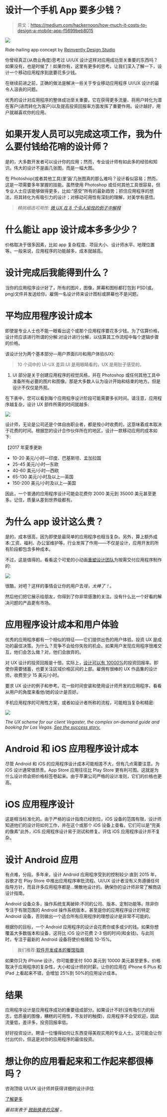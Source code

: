 # 设计一个手机 App 要多少钱？

> 原文：<https://medium.com/hackernoon/how-much-it-costs-to-design-a-mobile-app-f5699beb8015>

![](img/2264c604c32d72d63b2515e70ea65058.png)

Ride-hailing app concept by [Reinvently Design Studio](https://reinvently.com)

你曾经真正(从商业角度)思考过 UI/UX 设计这样对应用成功至关重要的东西吗？如果没有，也是时候了！如果你有，这里有更多的思考。让我们深入了解一下，设计一个移动应用程序到底要花多少钱。

在继续前进之前，正确的做法是解决一些关于专业移动应用程序 UI/UX 设计的最令人沮丧的问题。

优秀的设计对应用程序的整体成功至关重要。它在获得更多流量、将用户转化为潜在客户(进而转化为客户)以及提高投资回报率方面发挥了重要作用。设计越好，用户就越喜欢你的应用。

# 如果开发人员可以完成这项工作，我为什么要付钱给花哨的设计师？

是的，大多数开发者可以设计你的应用；然而，专业设计师有如此多的经验和知识。伟大的设计不是画几张图，而是一幅大图。

在 Photoshop(或者其他工具)里‘画’几张图真的那么难吗？设计看似容易；然而，这是一项需要多年掌握的技能。虽然使用 Photoshop 或任何其他工具很容易，但专业人士应该能够做得更多，比如:“感受”所有的最新趋势；抓住应用程序的想法，将其转化为有吸引力的设计；对移动可用性有深刻的理解，对美学有感悟。

> *精挑细选可用性:* [*微 UX 在 8 个令人愉悦的例子中解释*](https://reinvently.com/blog/micro-ux-explained-8-examples/)

# 什么能让 app 设计成本多多少少？

价格取决于很多因素，比如 app 复杂程度、项目大小、设计师水平、地理位置等。一般来说，应用程序的功能越多，成本就越高。

# 设计完成后我能得到什么？

当你的应用程序设计好了，所有的图片，图像，屏幕和图标都打包到 PSD(或。png)文件并发送给你。雇佣一名设计师来设计图标或屏幕也不是问题。

# 平均应用程序设计成本

即使是专业人士也不能一眼看出这个或那个应用程序要花多少钱。为了估算价格，设计师应该进行所谓的分解:对设计进行分解，以估算其工作流程中每个逻辑步骤的价格。

该设计分为两个基本部分—用户界面(UI)和用户体验(UX):

> 10 个词中的 UI-UX 差异:UI 是用眼睛看的，UX 是用肚子感受的。

1.  UI 部分是关于创建应用程序的视觉风格，并在 Photoshop 或任何其他工具中准备所有必要的图片和图像。那是大多数人认为设计开始和结束的地方。但是设计不仅仅是外观。

在下表中，您可以看到每个应用程序设计阶段可能需要多长时间。请注意，应用程序越复杂，设计 UX 部件所需的时间就越多:

![](img/973e2db4461615d2d273d025b9590b32.png)

设计师，无论是公司还是个体自由职业者，都是按小时收费的，这意味着成本取决于花费的时间。根据您的设计合作伙伴所在的地区，设计一款移动应用的成本如下:

【2017 年夏季更新

*   10-20 美元/小时—印度、巴基斯坦、孟加拉国
*   25-45 美元/小时—东欧
*   40-60 美元/小时—西欧
*   65-130 美元/小时及以上—英国
*   150-200 美元/小时及以上—美国

因此，一个普通的应用程序设计可能会花费你 2000 美元到 35000 美元甚至更多。记住，质量从差到世界级都有。

# 为什么 app 设计这么贵？

是的，成本很高，因为即使是最简单的应用程序也相当复杂。另外，算上额外成本:工资、福利、办公室维护等。行业发挥了作用——不仅是设计，应用开发的所有阶段都包含多种成本。

不过，这是值得的。看看这个可爱的小动画[重塑设计团队](https://reinvently.com/mobile-app-design/)为按需交付应用程序制作的:

![](img/138fb22aabcf3aaa7431d6deeedc48d4.png)

很酷，对吧？这样的事情会让你的用户去*哇，太棒了！*。

然后他们把它展示给朋友，你得到了你非常感激的关注。没有什么比一个好看的解决问题的产品更有市场。

# 应用程序设计成本和用户体验

优秀的应用程序都有一个相似的特征——它们提供出色的用户体验。投资 UX 是成功的最佳决策。为什么？竞争不会给你失败的机会。如果用户发现应用程序很难交互，他们会怎么做？对，他们会放弃的。

对 UX 设计的投资回报是十倍。实际上，[设计可以有 10000%](https://reinvently.com/blog/10000-roi-of-uiux-design/)的投资回报率。即使你需要储蓄，也要关注区域价格区间的上部。雇佣有很棒的 UX 作品集的设计师，收费至少 15 美元/小时。

要求 UX 设计的例子和参考。花一些时间安装和使用设计师开发的应用程序，看看从用户的角度来看他/她的设计是否好。

手机应用程序的可用性方案，或者如设计者所称的流程，可能相当复杂和精密:

![](img/bdf399fb676f3573fdfd863935cba6a5.png)

*The UX scheme for our client Vegaster, the complex on-demand guide and booking for Las Vegas.* [*See the success story.*](https://reinvently.com/work/vegaster/)

# Android 和 iOS 应用程序设计成本

尽管 Android 和 iOS 的应用程序设计成本可能相差不大，但有几点需要注意。为 iOS 设计通常很昂贵。App Store 应用往往比 Play Store 更有利可图。这就是为什么设计师会把价格标签卷起来。由于苹果公司严格的设计准则，它们的价格也更高。

# iOS 应用程序设计

这是相当标准化的。由于严格的设计指南已经到位，iOS 设备的范围有限，设计师知道他们的设计将如何工作，并在这个或那个 iOS 设备上查看。它们可以是“完美的像素”此外，iOS 应用程序设计易于测试和修复。评估 iOS 应用程序设计并不复杂。

# 设计 Android 应用

有点难，分段。多年来，设计 Android 应用程序受到的控制较少:直到 2015 年，谷歌才在 Play Store 中推出应用程序审批流程。UI/UX 设计者没有义务遵循任何指导方针，而且许多应用程序都是…懒散地设计的。确保你的设计师非常了解商店设计指南。

Android 设备众多，操作系统支离破碎:不同的公司、版本、定制功能等。除非你专注于有限范围的 Android 操作系统版本，甚至是你的应用程序设计的特定 Android 设备，否则做出一个适合所有应用程序的理想设计是非常不可能的。

根据你的目标，一个 Android 应用程序的设计会花费你或多或少的钱。如果你想覆盖大多数版本和设备，这将比 iOS 设计花费 2-3 倍的时间(和金钱)。与此同时，专注于最新的 Android 设备将使价格降低 10-15%。

> 我们推荐:[软件开发成本的餐馆指南](https://reinvently.com/blog/app-development-cost-breakdown/)

如果你只为 iPhone 设计，你可能要支付 500 美元到 10000 美元甚至更多。价格取决于应用程序的复杂性，大小和设计师的时薪。让你的应用在 iPhone 6 Plus 和 iPad 上看起来不错，会增加 25%到 50%的应用设计成本。

# 结果

应用程序设计是应用程序成功的重要组成部分。如果设计不好(没有吸引力的标志，低质量的图像，糟糕的可用性，不友好的触摸)，应用程序不会受欢迎，因此流量低，差评多，投资回报率低。

好好投资设计。聘请一位懂得如何让东西变得美观实用的专业人士。这可能会让你付出代价，但这是对你的应用程序的最佳投资。

# 想让你的应用看起来和工作起来都很棒吗？

咨询顶级 UI/UX 设计师并获得详细的设计评估

[了解更多](https://reinvently.com/mobile-app-design/)

*最初发表于* [*脱胎换骨的见解*](https://reinvently.com/blog/how-much-it-costs-to-design-a-mobile-app/) *。*
